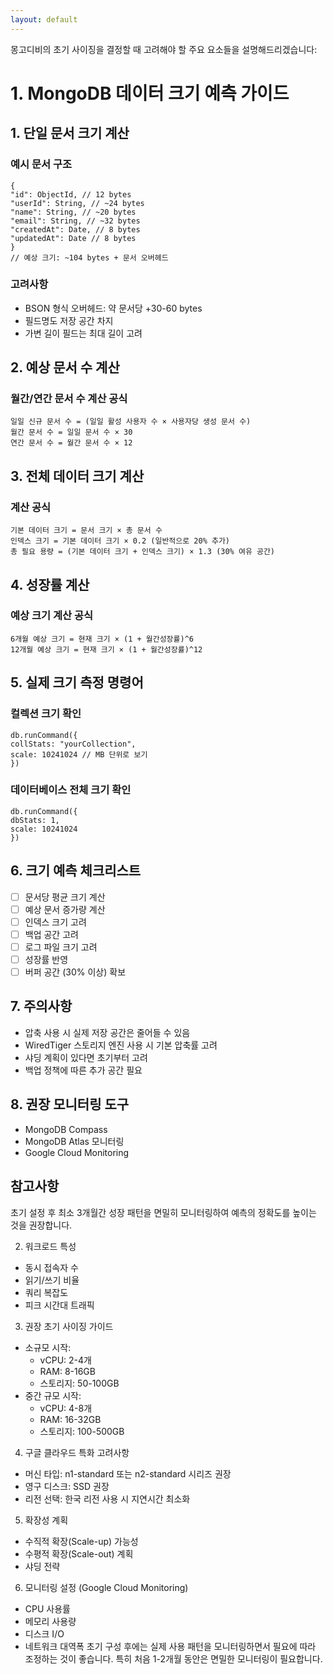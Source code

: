 ```yaml
---
layout: default
---
```

몽고디비의 초기 사이징을 결정할 때 고려해야 할 주요 요소들을 설명해드리겠습니다:

# 1. MongoDB 데이터 크기 예측 가이드

## 1. 단일 문서 크기 계산

### 예시 문서 구조
```
{
"id": ObjectId, // 12 bytes
"userId": String, // ~24 bytes
"name": String, // ~20 bytes
"email": String, // ~32 bytes
"createdAt": Date, // 8 bytes
"updatedAt": Date // 8 bytes
}
// 예상 크기: ~104 bytes + 문서 오버헤드
```
### 고려사항
- BSON 형식 오버헤드: 약 문서당 +30-60 bytes
- 필드명도 저장 공간 차지
- 가변 길이 필드는 최대 길이 고려

## 2. 예상 문서 수 계산

### 월간/연간 문서 수 계산 공식
```
일일 신규 문서 수 = (일일 활성 사용자 수 × 사용자당 생성 문서 수)
월간 문서 수 = 일일 문서 수 × 30
연간 문서 수 = 월간 문서 수 × 12
```

## 3. 전체 데이터 크기 계산

### 계산 공식
```
기본 데이터 크기 = 문서 크기 × 총 문서 수
인덱스 크기 = 기본 데이터 크기 × 0.2 (일반적으로 20% 추가)
총 필요 용량 = (기본 데이터 크기 + 인덱스 크기) × 1.3 (30% 여유 공간)
```

## 4. 성장률 계산

### 예상 크기 계산 공식
```
6개월 예상 크기 = 현재 크기 × (1 + 월간성장률)^6
12개월 예상 크기 = 현재 크기 × (1 + 월간성장률)^12
```


## 5. 실제 크기 측정 명령어

### 컬렉션 크기 확인
```
db.runCommand({
collStats: "yourCollection",
scale: 10241024 // MB 단위로 보기
})
```
### 데이터베이스 전체 크기 확인
```
db.runCommand({
dbStats: 1,
scale: 10241024
})
```
## 6. 크기 예측 체크리스트

- [ ] 문서당 평균 크기 계산
- [ ] 예상 문서 증가량 계산
- [ ] 인덱스 크기 고려
- [ ] 백업 공간 고려
- [ ] 로그 파일 크기 고려
- [ ] 성장률 반영
- [ ] 버퍼 공간 (30% 이상) 확보

## 7. 주의사항

- 압축 사용 시 실제 저장 공간은 줄어들 수 있음
- WiredTiger 스토리지 엔진 사용 시 기본 압축률 고려
- 샤딩 계획이 있다면 초기부터 고려
- 백업 정책에 따른 추가 공간 필요

## 8. 권장 모니터링 도구

- MongoDB Compass
- MongoDB Atlas 모니터링
- Google Cloud Monitoring

## 참고사항

초기 설정 후 최소 3개월간 성장 패턴을 면밀히 모니터링하여 예측의 정확도를 높이는 것을 권장합니다.

2. 워크로드 특성
* 동시 접속자 수
* 읽기/쓰기 비율
* 쿼리 복잡도
* 피크 시간대 트래픽
3. 권장 초기 사이징 가이드
* 소규모 시작:
  * vCPU: 2-4개
  * RAM: 8-16GB
  * 스토리지: 50-100GB
* 중간 규모 시작:
  * vCPU: 4-8개
  * RAM: 16-32GB
  * 스토리지: 100-500GB
4. 구글 클라우드 특화 고려사항
* 머신 타입: n1-standard 또는 n2-standard 시리즈 권장
* 영구 디스크: SSD 권장
* 리전 선택: 한국 리전 사용 시 지연시간 최소화
5. 확장성 계획
* 수직적 확장(Scale-up) 가능성
* 수평적 확장(Scale-out) 계획
* 샤딩 전략
6. 모니터링 설정 (Google Cloud Monitoring)
* CPU 사용률
* 메모리 사용량
* 디스크 I/O
* 네트워크 대역폭
초기 구성 후에는 실제 사용 패턴을 모니터링하면서 필요에 따라 조정하는 것이 좋습니다. 특히 처음 1-2개월 동안은 면밀한 모니터링이 필요합니다.
